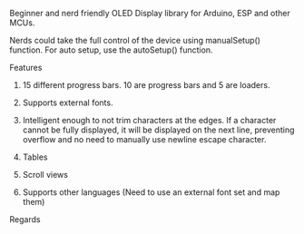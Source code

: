 Beginner and nerd friendly OLED Display library for Arduino, ESP and other MCUs. 

Nerds could take the full control of the device using manualSetup() function. For auto setup, use the autoSetup() function.

Features

1. 15 different progress bars. 10 are progress bars and 5 are loaders.

2. Supports external fonts.

3. Intelligent enough to not trim characters at the edges. If a character cannot be fully displayed, it will be displayed on the next line, preventing overflow and no need to manually use newline escape character.

4. Tables

5. Scroll views 

6. Supports other languages (Need to use an external font set and map them)

Regards